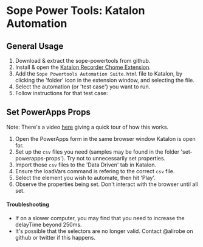 # Sope Power Tools: Katalon Automation

## General Usage 

1. Download & extract the sope-powertools from github.
2. Install & open the [Katalon Recorder Chome Extension](https://chrome.google.com/webstore/detail/katalon-recorder-selenium/ljdobmomdgdljniojadhoplhkpialdid).
3. Add the `Sope Powertools Automation Suite.html` file to Katalon, by clicking the 'folder' icon in the extension window, and selecting the file.
4. Select the automation (or 'test case') you want to run.
5. Follow instructions for that test case: 

## Set PowerApps Props

Note: There's a video [here](https://www.youtube.com/watch?v=LwADIPiLYK4) giving a quick tour of how this works. 

1. Open the PowerApps form in the same browser window Katalon is open for.
2. Set up the `csv` files you need (samples may be found in the folder 'set-powerapps-props'). Try not to unnecessarily set properties.
3. Import those `csv` files to the 'Data Driven' tab in Katalon.
4. Ensure the loadVars command is refering to the correct `csv` file.
5. Select the element you wish to automate, then hit 'Play'.
6. Observe the properties being set. Don't interact with the browser until all set. 

#### Troubleshooting 

- If on a slower computer, you may find that you need to increase the delayTime beyond 250ms.
- It's possible that the selectors are no longer valid. Contact @alirobe on github or twitter if this happens.